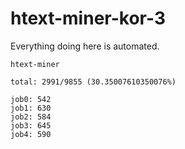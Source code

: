# htext-miner-kor-3

Everything doing here is automated.

```
htext-miner

total: 2991/9855 (30.35007610350076%)

job0: 542
job1: 630
job2: 584
job3: 645
job4: 590
```